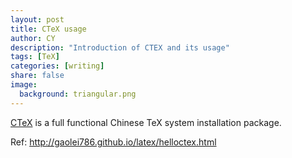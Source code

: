 ```yaml
---
layout: post
title: CTeX usage
author: CY
description: "Introduction of CTEX and its usage"
tags: [TeX]
categories: [writing]
share: false
image:
  background: triangular.png
---
```


[CTeX](http://www.ctex.org/HomePage/) is a full functional Chinese TeX system installation package. 

Ref: http://gaolei786.github.io/latex/helloctex.html 

